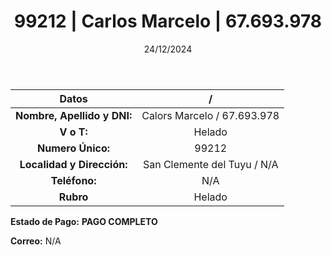 ﻿---
title: 99212 | Carlos Marcelo | 67.693.978
date: 24/12/2024
draft: false
tags: ['san-clemente', ' helado', ' titular']
---

|          **Datos**          |  /  |
|:---------------------------:|:---:|
| **Nombre, Apellido y DNI:** | Calors Marcelo / 67.693.978 |
|          **V o T:**         | Helado |
|      **Numero Único:**      | 99212 |
|  **Localidad y Dirección:** | San Clemente del Tuyu / N/A |
|        **Teléfono:**        | N/A |
|          **Rubro**          | Helado |

**Estado de Pago:** **PAGO COMPLETO**

**Correo:** N/A
